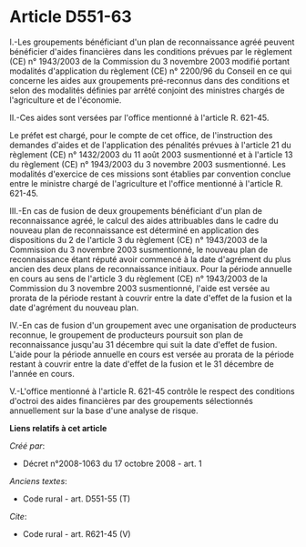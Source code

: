 # Article D551-63

I.-Les groupements bénéficiant d'un plan de reconnaissance agréé peuvent bénéficier d'aides financières dans les conditions
prévues par le règlement (CE) n° 1943/2003 de la Commission du 3 novembre 2003 modifié portant modalités d'application du
règlement (CE) n° 2200/96 du Conseil en ce qui concerne les aides aux groupements pré-reconnus dans des conditions et selon
des modalités définies par arrêté conjoint des ministres chargés de l'agriculture et de l'économie. 

II.-Ces aides sont versées par l'office mentionné à l'article R. 621-45. 

Le préfet est chargé, pour le compte de cet office, de l'instruction des demandes d'aides et de l'application des pénalités
prévues à l'article 21 du règlement (CE) n° 1432/2003 du 11 août 2003 susmentionné et à l'article 13 du règlement (CE) n°
1943/2003 du 3 novembre 2003 susmentionné. Les modalités d'exercice de ces missions sont établies par convention conclue
entre le ministre chargé de l'agriculture et l'office mentionné à l'article R. 621-45. 

III.-En cas de fusion de deux groupements bénéficiant d'un plan de reconnaissance agréé, le calcul des aides attribuables
dans le cadre du nouveau plan de reconnaissance est déterminé en application des dispositions du 2 de l'article 3 du
règlement (CE) n° 1943/2003 de la Commission du 3 novembre 2003 susmentionné, le nouveau plan de reconnaissance étant réputé
avoir commencé à la date d'agrément du plus ancien des deux plans de reconnaissance initiaux. Pour la période annuelle en
cours au sens de l'article 3 du règlement (CE) n° 1943/2003 de la Commission du 3 novembre 2003 susmentionné, l'aide est
versée au prorata de la période restant à couvrir entre la date d'effet de la fusion et la date d'agrément du nouveau plan. 

IV.-En cas de fusion d'un groupement avec une organisation de producteurs reconnue, le groupement de producteurs poursuit son
plan de reconnaissance jusqu'au 31 décembre qui suit la date d'effet de fusion. L'aide pour la période annuelle en cours est
versée au prorata de la période restant à couvrir entre la date d'effet de la fusion et le 31 décembre de l'année en cours. 

V.-L'office mentionné à l'article R. 621-45 contrôle le respect des conditions d'octroi des aides financières par des
groupements sélectionnés annuellement sur la base d'une analyse de risque.

**Liens relatifs à cet article**

_Créé par_:

  - Décret n°2008-1063 du 17 octobre 2008 - art. 1

_Anciens textes_:

  - Code rural - art. D551-55 (T)

_Cite_:

  - Code rural - art. R621-45 (V)
